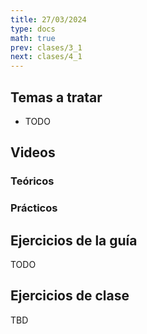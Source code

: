 ```yaml
---
title: 27/03/2024
type: docs
math: true
prev: clases/3_1
next: clases/4_1
---
```


## Temas a tratar

* TODO

## Videos

### Teóricos


### Prácticos


## Ejercicios de la guía

TODO

## Ejercicios de clase

TBD
